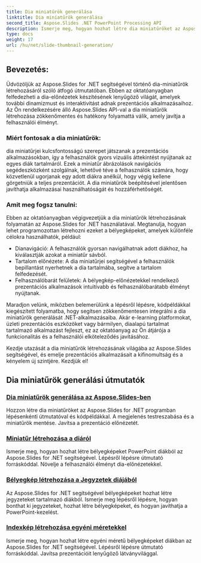 ```yaml
---
title: Dia miniatűrök generálása
linktitle: Dia miniatűrök generálása
second_title: Aspose.Slides .NET PowerPoint Processing API
description: Ismerje meg, hogyan hozhat létre dia miniatűröket az Aspose.Slides for .NET használatával. Lépésről lépésre bemutató kódpéldákkal a dinamikus dia előnézetek létrehozásához. Bővítse prezentációs alkalmazásait ezzel a hatékony funkcióval.
type: docs
weight: 17
url: /hu/net/slide-thumbnail-generation/
---
```


## Bevezetés:

Üdvözöljük az Aspose.Slides for .NET segítségével történő dia-miniatűrök létrehozásáról szóló átfogó útmutatóban. Ebben az oktatóanyagban felfedezheti a dia-előnézetek készítésének lenyűgöző világát, amelyek további dinamizmust és interaktivitást adnak prezentációs alkalmazásaihoz. Az Ön rendelkezésére álló Aspose.Slides API-val a dia miniatűrök létrehozása zökkenőmentes és hatékony folyamattá válik, amely javítja a felhasználói élményt.

### Miért fontosak a dia miniatűrök:

dia miniatűrjei kulcsfontosságú szerepet játszanak a prezentációs alkalmazásokban, így a felhasználók gyors vizuális áttekintést nyújtanak az egyes diák tartalmáról. Ezek a miniatűr ábrázolások navigációs segédeszközként szolgálnak, lehetővé téve a felhasználók számára, hogy közvetlenül ugorjanak egy adott diákra anélkül, hogy végig kellene görgetniük a teljes prezentációt. A dia miniatűrök beépítésével jelentősen javíthatja alkalmazásai használhatóságát és hozzáférhetőségét.

### Amit meg fogsz tanulni:

Ebben az oktatóanyagban végigvezetjük a dia miniatűrök létrehozásának folyamatán az Aspose.Slides for .NET használatával. Megtanulja, hogyan lehet programozottan létrehozni ezeket a bélyegképeket, amelyek különféle célokra használhatók, például:

- Dianavigáció: A felhasználók gyorsan navigálhatnak adott diákhoz, ha kiválasztják azokat a miniatűr sávból.
- Tartalom előnézete: A dia miniatűrjei segítségével a felhasználók bepillantást nyerhetnek a dia tartalmába, segítve a tartalom felfedezését.
- Felhasználóbarát felületek: A bélyegkép-előnézetekkel rendelkező prezentációs alkalmazások intuitívabb és felhasználóbarátabb élményt nyújtanak.

Maradjon velünk, miközben belemerülünk a lépésről lépésre, kódpéldákkal kiegészített folyamatba, hogy segítsen zökkenőmentesen integrálni a dia miniatűrök generálását .NET-alkalmazásaiba. Akár e-learning platformokat, üzleti prezentációs eszközöket vagy bármilyen, diaalapú tartalmat tartalmazó alkalmazást fejleszt, ez az oktatóanyag az Ön átjárója a funkcionalitás és a felhasználói elköteleződés javításához.

Kezdje utazását a dia miniatűrök létrehozásának világába az Aspose.Slides segítségével, és emelje prezentációs alkalmazásait a kifinomultság és a kényelem új szintjére. Kezdjük el!

## Dia miniatűrök generálási útmutatók
### [Dia miniatűrök generálása az Aspose.Slides-ben](./slide-thumbnail-generation/)
Hozzon létre dia miniatűröket az Aspose.Slides for .NET programban lépésenkénti útmutatóval és kódpéldákkal. A megjelenés testreszabása és a miniatűrök mentése. Javítsa a prezentáció előnézetét.
### [Miniatűr létrehozása a diáról](./generate-thumbnail-from-slide/)
Ismerje meg, hogyan hozhat létre bélyegképeket PowerPoint diákból az Aspose.Slides for .NET segítségével. Lépésről lépésre útmutató forráskóddal. Növelje a felhasználói élményt dia-előnézetekkel.
### [Bélyegkép létrehozása a Jegyzetek diájából](./generate-thumbnail-from-slide-in-notes/)
Az Aspose.Slides for .NET segítségével bélyegképeket hozhat létre jegyzeteket tartalmazó diákból. Ismerje meg lépésről lépésre, hogyan bonthat ki jegyzeteket, hozhat létre bélyegképeket, és hogyan javíthatja a PowerPoint-kezelést. 
### [Indexkép létrehozása egyéni méretekkel](./generate-thumbnail-with-custom-dimensions/)
Ismerje meg, hogyan hozhat létre egyéni méretű bélyegképeket diákban az Aspose.Slides for .NET segítségével. Lépésről lépésre útmutató forráskóddal. Javítsa prezentációit lenyűgöző látványvilággal. 